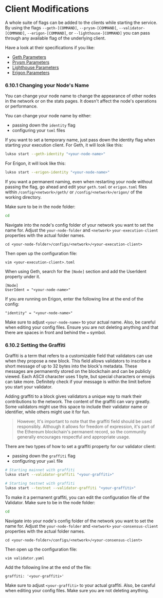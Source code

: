 # Client Modifications

A whole suite of flags can be added to the clients while starting the service. By using the flags `--geth-[COMMAND]`, `--prysm-[COMMAND]`, `--validator-[COMMAND]`, `--erigon-[COMMAND]`, or `--lighthouse-[COMMAND]` you can pass through any available flag of the underlying client.

Have a look at their specifications if you like:

- [Geth Parameters](https://geth.ethereum.org/docs/fundamentals/command-line-options)
- [Prysm Parameters](https://docs.prylabs.network/docs/prysm-usage/parameters)
- [Lighthouse Parameters](https://lighthouse-book.sigmaprime.io/advanced-datadir.html)
- [Erigon Parameters](https://github.com/ledgerwatch/erigon)

### 6.10.1 Changing your Node's Name

You can change your node name to change the appearance of other nodes in the network or on the stats pages. It doesn't affect the node's operations or performance.

You can change your node name by either:

- passing down the `identity` flag
- configuring your `toml` files

If you want to set a temporary name, just pass down the identity flag when starting your execution client. For Geth, it will look like this:

```sh
lukso start --geth-identity "<your-node-name>"
```

For Erigon, it will look like this:

```sh
lukso start --erigon-identity "<your-node-name>"
```

If you want a permanent naming, even when restarting your node without passing the flag, go ahead and edit your `geth.toml` or `erigon.toml` files within `/config/<network>/geth/` or `/config/<network>/erigon/` of the working directory.

Make sure to be in the node folder:

```sh
cd
```

Navigate into the node's config folder of your network you want to set the name for. Adjust the `your-node-folder` and `<network>` `your-execution-client` properties with the actual folder names.

```
cd <your-node-folder>/configs/<network>/<your-execution-client>
```

Then open up the configuration file:

```
vim <your-execution-client>.toml
```

When using Geth, search for the `[Node]` section and add the UserIdent property under it.

```text
[Node]
UserIdent = "<your-node-name>"
```

If you are running on Erigon, enter the following line at the end of the config:

```text
"identity" = "<your-node-name>"
```

Make sure to adjust `<your-node-name>` to your actual name. Also, be careful when editing your config files. Ensure you are not deleting anything and that there are spaces in front and behind the `=` symbol.

### 6.10.2 Setting the Graffiti

Graffiti is a term that refers to a customizable field that validators can use when they propose a new block. This field allows validators to inscribe a short message of up to 32 bytes into the block's metadata. These messages are permanently stored on the blockchain and can be publicly viewed. Each ASCII character uses 1 byte, but special characters or emojis can take more. Definitely check if your message is within the limit before you start your validator.

Adding graffiti to a block gives validators a unique way to mark their contributions to the network. The content of the graffiti can vary greatly. Some validators might use this space to include their validator name or identifier, while others might use it for fun.

> However, It's important to note that the graffiti field should be used responsibly. Although it allows for freedom of expression, it's part of the Ethereum blockchain's permanent record, so the community generally encourages respectful and appropriate usage.

There are two types of how to set a graffiti property for our validator client:

- passing down the `graffiti` flag
- configuring your `yaml` file

```sh
# Starting mainnet with graffiti
lukso start --validator-graffiti "<your-graffiti>"

# Starting testnet with graffiti
lukso start --testnet --validator-graffiti "<your-graffiti>"
```

To make it a permanent graffiti, you can edit the configuration file of the Validator. Make sure to be in the node folder:

```sh
cd
```

Navigate into your node's config folder of the network you want to set the name for. Adjust the `your-node-folder` and `<network>` `your-consensus-client` properties with the actual folder names.

```
cd <your-node-folder>/configs/<network>/<your-consensus-client>
```

Then open up the configuration file:

```
vim validator.yaml
```

Add the following line at the end of the file:

```text
graffiti: '<your-graffiti>'
```

Make sure to adjust `<your-graffiti>` to your actual graffiti. Also, be careful when editing your config files. Make sure you are not deleting anything.

